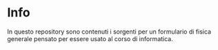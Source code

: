 # Info
In questo repository sono contenuti i sorgenti per un formulario di fisica generale pensato per essere usato al corso di informatica.
